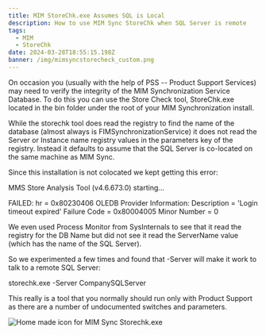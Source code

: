 ```yaml
---
title: MIM StoreChk.exe Assumes SQL is Local
description: How to use MIM Sync StoreChk when SQL Server is remote
tags:
  - MIM
  - StoreChk
date: 2024-03-28T18:55:15.198Z
banner: /img/mimsyncstorecheck_custom.png
---
```

On occasion you (usually with the help of PSS -- Product Support Services) may need to verify the integrity of the MIM Synchronization Service Database. To do this you can use the Store Check tool, StoreChk.exe located in the bin folder under the root of your MIM Synchronization install.

W﻿hile the storechk tool does read the registry to find the name of the database (almost always is FIMSynchronizationService) it does not read the Server or Instance name registry values in the parameters key of the registry. Instead it defaults to assume that the SQL Server is co-located on the same machine as MIM Sync. 

S﻿ince this installation is not colocated we kept getting this error:

MMS Store Analysis Tool (v4.6.673.0) starting...

FAILED: hr = 0x80230406 OLEDB Provider Information:
Description  = 'Login timeout expired'
Failure Code = 0x80004005
Minor Number = 0

W﻿e even used Process Monitor from SysInternals to see that it read the registry for the DB Name but did not see it read the ServerName value (which has the name of the SQL Server).

S﻿o we experimented a few times and found that -Server will make it work to talk to a remote SQL Server:

storechk.exe -Server CompanySQLServer

T﻿his really is a tool that you normally should run only with Product Support as there are a number of undocumented switches and parameters.

![Home made icon for MIM Sync Storechk.exe](/img/mimsyncstorecheck_custom.png "Icon for MIM Sync Storechk.exe")
